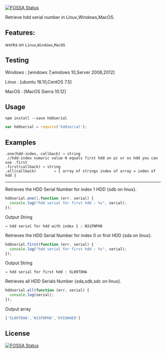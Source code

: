 [![FOSSA Status](https://app.fossa.io/api/projects/git%2Bgithub.com%2Fihabhamad%2Fnode-hddserial.svg?type=shield)](https://app.fossa.io/projects/git%2Bgithub.com%2Fihabhamad%2Fnode-hddserial?ref=badge_shield)

Retrieve hdd serial number in Linux,Windows,MacOS.

**Features:**
-----
works on `Linux`,`Windows`,`MacOS`

Testing
-----
Windows : [windows 7,windows 10,Server 2008,2012]

Linux   : [ubuntu 16.10,CentOS 7.5]

MacOS   : [MacOS Sierra 10.12]

Usage
-----

```
npm install --save hddserial
```

```JavaScript
var hddserial = require('hddserial');
```
Examples
--------------
     
    .one(hdd-index, callback) → string 
     //hdd-index numaric value 0 equals first hdd on pc or os hdd you can use .first
    .first(callback) → string  
    .all(callback)        → { array of strings index of array = index of hdd }

---
Retrieves the HDD Serial Number for index 1 HDD {sdb on linux}.

```JavaScript
hddserial.one(1,function (err, serial) {
  console.log("hdd serial for first hdd : %s", serial);  
});
```
Output String
```
→ hdd serial for hdd with index 1 : N31FNPH8
```
Retrieves the HDD Serial Number  for index 0 or first HDD {sda on linux}.
```JavaScript
hddserial.first(function (err, serial) {
  console.log("hdd serial for first hdd : %s", serial);  
});
```
Output String
```
→ hdd serial for first hdd : 5L09TDHA
```
Retrieves all HDD Serials Number {sda,sdb,sdc on linux}.

```JavaScript
hddserial.all(function (err, serial) {
  console.log(serial);  
});
```
Output array
```JavaScript
['5L09TDHA','N31FNPH8','6YD3W4E9']
```


## License
[![FOSSA Status](https://app.fossa.io/api/projects/git%2Bgithub.com%2Fihabhamad%2Fnode-hddserial.svg?type=large)](https://app.fossa.io/projects/git%2Bgithub.com%2Fihabhamad%2Fnode-hddserial?ref=badge_large)